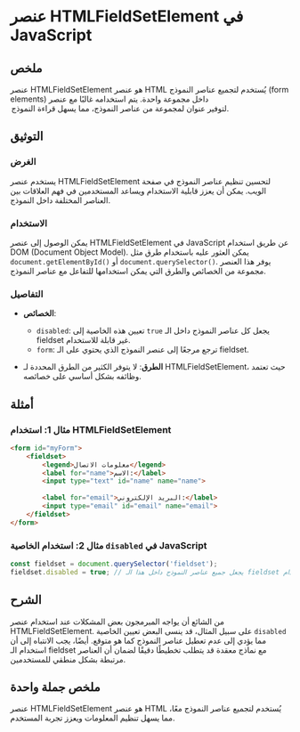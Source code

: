 <!--
Meta Description: # عنصر HTMLFieldSetElement في JavaScript ## ملخص عنصر HTMLFieldSetElement هو عنصر HTML يُستخدم لتجميع عناصر النموذج (form elements) داخل مجموعة واحدة....
Meta Keywords: النموذج, عنصر, fieldset, htmlfieldsetelement, عناصر
-->

# عنصر HTMLFieldSetElement في JavaScript

## ملخص
عنصر HTMLFieldSetElement هو عنصر HTML يُستخدم لتجميع عناصر النموذج (form elements) داخل مجموعة واحدة. يتم استخدامه غالبًا مع عنصر <legend> لتوفير عنوان لمجموعة من عناصر النموذج، مما يسهل قراءة النموذج.

## التوثيق
### الغرض
يستخدم عنصر HTMLFieldSetElement لتحسين تنظيم عناصر النموذج في صفحة الويب. يمكن أن يعزز قابلية الاستخدام ويساعد المستخدمين في فهم العلاقات بين العناصر المختلفة داخل النموذج.

### الاستخدام
يمكن الوصول إلى عنصر HTMLFieldSetElement في JavaScript عن طريق استخدام DOM (Document Object Model). يمكن العثور عليه باستخدام طرق مثل `document.getElementById()` أو `document.querySelector()`. يوفر هذا العنصر مجموعة من الخصائص والطرق التي يمكن استخدامها للتفاعل مع عناصر النموذج.

### التفاصيل
- **الخصائص**: 
  - `disabled`: تعيين هذه الخاصية إلى `true` يجعل كل عناصر النموذج داخل الـ fieldset غير قابلة للاستخدام.
  - `form`: ترجع مرجعًا إلى عنصر النموذج الذي يحتوي على الـ fieldset.
  
- **الطرق**: لا يتوفر الكثير من الطرق المحددة لـ HTMLFieldSetElement، حيث تعتمد وظائفه بشكل أساسي على خصائصه.

## أمثلة

### مثال 1: استخدام HTMLFieldSetElement
```html
<form id="myForm">
    <fieldset>
        <legend>معلومات الاتصال</legend>
        <label for="name">الاسم:</label>
        <input type="text" id="name" name="name">
        
        <label for="email">البريد الإلكتروني:</label>
        <input type="email" id="email" name="email">
    </fieldset>
</form>
```

### مثال 2: استخدام الخاصية `disabled` في JavaScript
```javascript
const fieldset = document.querySelector('fieldset');
fieldset.disabled = true; // يجعل جميع عناصر النموذج داخل هذا الـ fieldset غير قابلة للاستخدام
```

## الشرح
من الشائع أن يواجه المبرمجون بعض المشكلات عند استخدام عنصر HTMLFieldSetElement. على سبيل المثال، قد ينسى البعض تعيين الخاصية `disabled` مما يؤدي إلى عدم تعطيل عناصر النموذج كما هو متوقع. أيضًا، يجب الانتباه إلى أن استخدام الـ fieldset مع نماذج معقدة قد يتطلب تخطيطًا دقيقًا لضمان أن العناصر مرتبطة بشكل منطقي للمستخدمين.

## ملخص جملة واحدة
عنصر HTMLFieldSetElement هو عنصر HTML يُستخدم لتجميع عناصر النموذج معًا، مما يسهل تنظيم المعلومات ويعزز تجربة المستخدم.